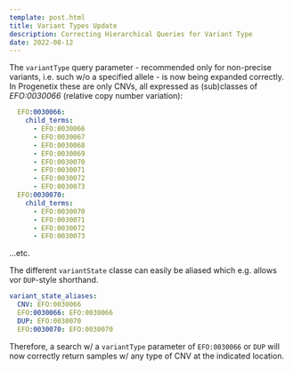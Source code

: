 ```yaml
---
template: post.html
title: Variant Types Update
description: Correcting Hierarchical Queries for Variant Type
date: 2022-08-12
---
```


The `variantType` query parameter - recommended only for non-precise variants, i.e. such w/o a
specified allele - is now being expanded correctly. In Progenetix these are only CNVs, all
expressed as (sub)classes of _EFO:0030066_ (relative copy number variation):

```yaml
  EFO:0030066:
    child_terms:
      - EFO:0030066
      - EFO:0030067
      - EFO:0030068
      - EFO:0030069
      - EFO:0030070
      - EFO:0030071
      - EFO:0030072
      - EFO:0030073
  EFO:0030070:
    child_terms:
      - EFO:0030070
      - EFO:0030071
      - EFO:0030072
      - EFO:0030073   
```
...etc.<!--more--> 

The different `variantState` classe can easily be aliased which e.g. allows vor `DUP`-style
shorthand.


```yaml
variant_state_aliases:
  CNV: EFO:0030066
  EFO:0030066: EFO:0030066
  DUP: EFO:0030070
  EFO:0030070: EFO:0030070
```

Therefore, a search w/ a `variantType` parameter of `EFO:0030066` or `DUP` will
now correctly return samples w/ any type of CNV at the indicated location.
